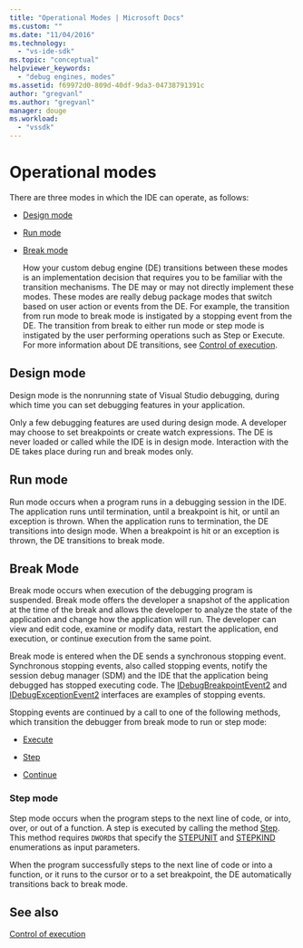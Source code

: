 ```yaml
---
title: "Operational Modes | Microsoft Docs"
ms.custom: ""
ms.date: "11/04/2016"
ms.technology: 
  - "vs-ide-sdk"
ms.topic: "conceptual"
helpviewer_keywords: 
  - "debug engines, modes"
ms.assetid: f69972d0-809d-40df-9da3-04738791391c
author: "gregvanl"
ms.author: "gregvanl"
manager: douge
ms.workload: 
  - "vssdk"
---
```

# Operational modes
There are three modes in which the IDE can operate, as follows:  
  
- [Design mode](#vsconoperationalmodesanchor1)  
  
- [Run mode](#vsconoperationalmodesanchor2)  
  
- [Break mode](#vsconoperationalmodesanchor3)  
  
  How your custom debug engine (DE) transitions between these modes is an implementation decision that requires you to be familiar with the transition mechanisms. The DE may or may not directly implement these modes. These modes are really debug package modes that switch based on user action or events from the DE. For example, the transition from run mode to break mode is instigated by a stopping event from the DE. The transition from break to either run mode or step mode is instigated by the user performing operations such as Step or Execute. For more information about DE transitions, see [Control of execution](../../extensibility/debugger/control-of-execution.md).  
  
##  <a name="vsconoperationalmodesanchor1"></a> Design mode  
 Design mode is the nonrunning state of Visual Studio debugging, during which time you can set debugging features in your application.  
  
 Only a few debugging features are used during design mode. A developer may choose to set breakpoints or create watch expressions. The DE is never loaded or called while the IDE is in design mode. Interaction with the DE takes place during run and break modes only.  
  
##  <a name="vsconoperationalmodesanchor2"></a> Run mode  
 Run mode occurs when a program runs in a debugging session in the IDE. The application runs until termination, until a breakpoint is hit, or until an exception is thrown. When the application runs to termination, the DE transitions into design mode. When a breakpoint is hit or an exception is thrown, the DE transitions to break mode.  
  
##  <a name="vsconoperationalmodesanchor3"></a> Break Mode  
 Break mode occurs when execution of the debugging program is suspended. Break mode offers the developer a snapshot of the application at the time of the break and allows the developer to analyze the state of the application and change how the application will run. The developer can view and edit code, examine or modify data, restart the application, end execution, or continue execution from the same point.  
  
 Break mode is entered when the DE sends a synchronous stopping event. Synchronous stopping events, also called stopping events, notify the session debug manager (SDM) and the IDE that the application being debugged has stopped executing code. The [IDebugBreakpointEvent2](../../extensibility/debugger/reference/idebugbreakpointevent2.md) and [IDebugExceptionEvent2](../../extensibility/debugger/reference/idebugexceptionevent2.md) interfaces are examples of stopping events.  
  
 Stopping events are continued by a call to one of the following methods, which transition the debugger from break mode to run or step mode:  
  
-   [Execute](../../extensibility/debugger/reference/idebugprocess3-execute.md)  
  
-   [Step](../../extensibility/debugger/reference/idebugprocess3-step.md)  
  
-   [Continue](../../extensibility/debugger/reference/idebugprocess3-continue.md)  
  
###  <a name="vsconoperationalmodesanchor4"></a> Step mode  
 Step mode occurs when the program steps to the next line of code, or into, over, or out of a function. A step is executed by calling the method [Step](../../extensibility/debugger/reference/idebugprocess3-step.md). This method requires `DWORD`s that specify the [STEPUNIT](../../extensibility/debugger/reference/stepunit.md) and [STEPKIND](../../extensibility/debugger/reference/stepkind.md) enumerations as input parameters.  
  
 When the program successfully steps to the next line of code or into a function, or it runs to the cursor or to a set breakpoint, the DE automatically transitions back to break mode.  
  
## See also  
 [Control of execution](../../extensibility/debugger/control-of-execution.md)